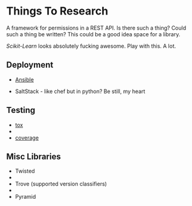 
Things To Research
==================

A framework for permissions in a REST API. Is there such a thing? Could
such a thing be written? This could be a good idea space for a library.

*Scikit-Learn* looks absolutely fucking awesome. Play with this. A lot.

Deployment
----------

- [Ansible](http://www.ansible.com/home)

- SaltStack - like chef but in python? Be still, my heart

Testing
-------

- [tox](https://pypi.python.org/pypi/tox)
- 
- [coverage](https://pypi.python.org/pypi/coverage)

Misc Libraries
--------------

- Twisted
- 
- Trove (supported version classifiers)
- 
- Pyramid
